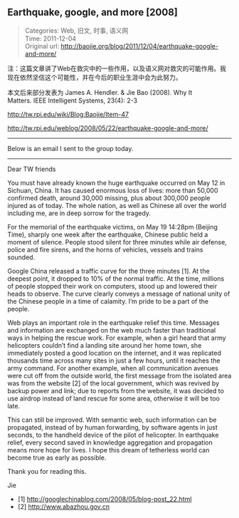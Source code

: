 Earthquake, google, and more [2008]
---
    
> Categories: Web, 旧文, 时事, 语义网  
> Time: 2011-12-04  
> Original url: <http://baojie.org/blog/2011/12/04/earthquake-google-and-more/>
    
注：这篇文章讲了Web在救灾中的一些作用，以及语义网对救灾的可能作用。我现在依然坚信这个可能性，并在今后的职业生涯中会为此努力。

本文后来部分发表为 James A. Hendler. & Jie Bao (2008). Why It Matters. IEEE Intelligent Systems, 23(4): 2-3

<http://tw.rpi.edu/wiki/Blog:Baojie/Item-47>

<http://tw.rpi.edu/weblog/2008/05/22/earthquake-google-and-more/>

---

Below is an email I sent to the group today.

---

Dear TW friends     

You must have already known the huge earthquake occurred on May 12 in Sichuan, China. It has caused enormous loss of lives: more than 50,000 confirmed death, around 30,000 missing, plus about 300,000 people injured as of today. The whole nation, as well as Chinese all over the world including me, are in deep sorrow for the tragedy.

For the memorial of the earthquake victims, on May 19 14:28pm (Beijing Time), sharply one week after the earthquake, Chinese public held a moment of silence. People stood silent for three minutes while air defense, police and fire sirens, and the horns of vehicles, vessels and trains sounded.

Google China released a traffic curve for the three minutes [1]. At the deepest point, it dropped to 10% of the normal traffic. At the time, millions of people stopped their work on computers, stood up and lowered their heads to observe. The curve clearly conveys a message of national unity of the Chinese people in a time of calamity. I’m pride to be a part of the people.

Web plays an important role in the earthquake relief this time. Messages and information are exchanged on the web much faster than traditional ways in helping the rescue work. For example, when a girl heard that army helicopters couldn’t find a landing site around her home town, she immediately posted a good location on the internet, and it was replicated thousands time across many sites in just a few hours, until it reaches the army command. For another example, when all communication avenues were cut off from the outside world, the first message from the isolated area was from the website [2] of the local government, which was revived by backup power and link; due to reports from the website, it was decided to use airdrop instead of land rescue for some area, otherwise it will be too late.


This can still be improved. With semantic web, such information can be propagated, instead of by human forwarding, by software agents in just seconds, to the handheld device of the pilot of helicopter. In earthquake relief, every second saved in knowledge aggregation and propagation means more hope for lives. I hope this dream of tetherless world can become true as early as possible.

Thank you for reading this.

Jie

- [1] <http://googlechinablog.com/2008/05/blog-post_22.html>
- [2] <http://www.abazhou.gov.cn>